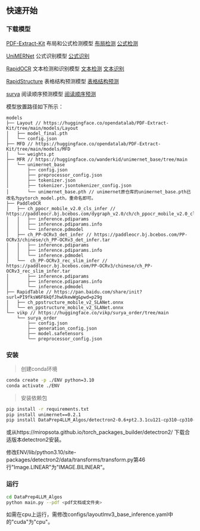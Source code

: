## 快速开始

### 下载模型
[PDF-Extract-Kit](https://github.com/opendatalab/PDF-Extract-Kit) 布局和公式检测模型
[布局检测](https://huggingface.co/opendatalab/PDF-Extract-Kit/tree/main/models/Layout)
[公式检测](https://huggingface.co/opendatalab/PDF-Extract-Kit/tree/main/models/MFD)

[UniMERNet](https://github.com/opendatalab/UniMERNet) 公式识别模型
[公式识别](https://huggingface.co/wanderkid/unimernet_base/tree/main)

[RapidOCR](https://rapidai.github.io/RapidOCRDocs/) 文本检测和识别模型
[文本检测](https://paddleocr.bj.bcebos.com/PP-OCRv3/chinese/ch_PP-OCRv3_det_infer.tar)
[文本识别](https://paddleocr.bj.bcebos.com/PP-OCRv3/chinese/ch_PP-OCRv3_rec_slim_infer.tar)

[RapidStructure](https://github.com/RapidAI/RapidStructure/blob/main/docs/README_Table.md) 表格结构预测模型
[表格结构预测](https://pan.baidu.com/share/init?surl=PI9fksW6F6kQfJhwUkewWg&pwd=p29g)

[surya](https://github.com/VikParuchuri/surya) 阅读顺序预测模型
[阅读顺序预测](https://huggingface.co/vikp/surya_order)

模型放置路径如下所示：
```
models
├── Layout // https://huggingface.co/opendatalab/PDF-Extract-Kit/tree/main/models/Layout
│   ├── model_final.pth 
│   └── config.json 
├── MFD // https://huggingface.co/opendatalab/PDF-Extract-Kit/tree/main/models/MFD
│   └── weights.pt 
├── MFR // https://huggingface.co/wanderkid/unimernet_base/tree/main
│   └── unimernet_base
│       ├── config.json
│       ├── preprocessor_config.json
│       ├── tokenizer.json
│       ├── tokenizer.jsontokenizer_config.json
│       └── unimernet_base.pth // unimernet原仓库的unimernet_base.pth已改名为pytorch_model.pth，重命名即可。
├── PaddleOCR
│   ├── ch_ppocr_mobile_v2.0_cls_infer // https://paddleocr.bj.bcebos.com/dygraph_v2.0/ch/ch_ppocr_mobile_v2.0_cls_infer.tar
│   │   ├── inference.pdiparams
│   │   ├── inference.pdiparams.info
│   │   └── inference.pdmodel  
│   ├── ch_PP-OCRv3_det_infer // https://paddleocr.bj.bcebos.com/PP-OCRv3/chinese/ch_PP-OCRv3_det_infer.tar
│   │   ├── inference.pdiparams
│   │   ├── inference.pdiparams.info
│   │   └── inference.pdmodel  
│   └──  ch_PP-OCRv3_rec_slim_infer // https://paddleocr.bj.bcebos.com/PP-OCRv3/chinese/ch_PP-OCRv3_rec_slim_infer.tar
│       ├── inference.pdiparams
│       ├── inference.pdiparams.info
│       └── inference.pdmodel  
├── RapidTable // https://pan.baidu.com/share/init?surl=PI9fksW6F6kQfJhwUkewWg&pwd=p29g
│   ├── ch_ppstructure_mobile_v2_SLANet.onnx
│   └── en_ppstructure_mobile_v2_SLANet.onnx 
└── vikp // https://huggingface.co/vikp/surya_order/tree/main
    └── surya_order
	    ├── config.json
        ├── generation_config.json
		├── model.safetensors
        └── preprocessor_config.json
```

### 安装

> 创建conda环境

```bash
conda create -p ./ENV python=3.10
conda activate ./ENV
```

> 安装依赖包

```bash
pip install -r requirements.txt
pip install unimernet==0.2.1
pip install DataPrep4LLM_Algos/detectron2-0.6+pt2.3.1cu121-cp310-cp310-linux_x86_64.whl
``` 
或从https://miropsota.github.io/torch_packages_builder/detectron2/ 下载合适版本detectron2安装。

修改ENV/lib/python3.10/site-packages/detectron2/data/transforms/transform.py第46行"Image.LINEAR"为"IMAGE.BILINEAR"。


### 运行

```bash 
cd DataPrep4LLM_Algos
python main.py --pdf <pdf文档或文件夹>
```
如需在cpu上运行，需修改configs/layoutlmv3_base_inference.yaml中的"cuda"为"cpu"。
